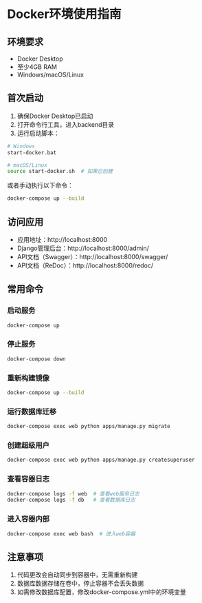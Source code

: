 # Docker环境使用指南

## 环境要求

- Docker Desktop
- 至少4GB RAM
- Windows/macOS/Linux

## 首次启动

1. 确保Docker Desktop已启动
2. 打开命令行工具，进入backend目录
3. 运行启动脚本：

```bash
# Windows
start-docker.bat

# macOS/Linux
source start-docker.sh  # 如果已创建
```

或者手动执行以下命令：

```bash
docker-compose up --build
```

## 访问应用

- 应用地址：http://localhost:8000
- Django管理后台：http://localhost:8000/admin/
- API文档（Swagger）：http://localhost:8000/swagger/
- API文档（ReDoc）：http://localhost:8000/redoc/

## 常用命令

### 启动服务
```bash
docker-compose up
```

### 停止服务
```bash
docker-compose down
```

### 重新构建镜像
```bash
docker-compose up --build
```

### 运行数据库迁移
```bash
docker-compose exec web python apps/manage.py migrate
```

### 创建超级用户
```bash
docker-compose exec web python apps/manage.py createsuperuser
```

### 查看容器日志
```bash
docker-compose logs -f web  # 查看web服务日志
docker-compose logs -f db   # 查看数据库日志
```

### 进入容器内部
```bash
docker-compose exec web bash  # 进入web容器
```

## 注意事项

1. 代码更改会自动同步到容器中，无需重新构建
2. 数据库数据存储在卷中，停止容器不会丢失数据
3. 如需修改数据库配置，修改docker-compose.yml中的环境变量